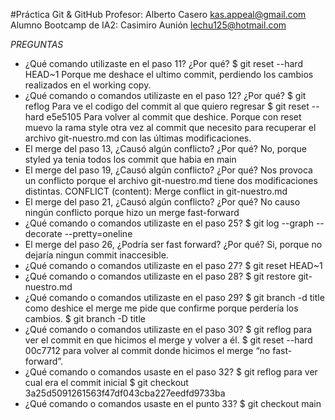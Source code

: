 #Práctica Git & GitHub
Profesor:
Alberto Casero
kas.appeal@gmail.com
Alumno Bootcamp de IA2:
Casimiro Aunión
lechu125@hotmail.com

*PREGUNTAS*

- ¿Qué comando utilizaste en el paso 11? ¿Por qué?
	$ git reset --hard HEAD~1
	Porque me deshace el ultimo commit, perdiendo los 
	cambios realizados en el working copy.
- ¿Qué comando o comandos utilizaste en el paso 12? ¿Por qué?
	$ git reflog
	Para ve el codigo del commit al que quiero regresar	
	$ git reset --hard e5e5105
	Para volver al commit que deshice.
	Porque con reset muevo la rama style otra vez al commit
	que necesito para recuperar el archivo git-nuestro.md
	con las últimas modificaciones.
- El merge del paso 13, ¿Causó algún conflicto? ¿Por qué?
	No, porque styled ya tenia todos los commit que
	habia en main
- El merge del paso 19, ¿Causó algún conflicto? ¿Por qué?
	Nos provoca un conflicto porque el archivo git-nuestro.md
	tiene dos modificaciones distintas.
	CONFLICT (content): Merge conflict in git-nuestro.md
- El merge del paso 21, ¿Causó algún conflicto? ¿Por qué?
	No causo ningún conflicto porque hizo un merge fast-forward
- ¿Qué comando o comandos utilizaste en el paso 25?
	$ git log --graph --decorate --pretty=oneline
- El merge del paso 26, ¿Podría ser fast forward? ¿Por qué?
	Si, porque no dejaría ningun commit inaccesible.
- ¿Qué comando o comandos utilizaste en el paso 27?
	$ git reset HEAD~1
- ¿Qué comando o comandos utilizaste en el paso 28?
	$ git restore git-nuestro.md
- ¿Qué comando o comandos utilizaste en el paso 29?
	$ git branch -d title como deshice el merge
	me pide que confirme porque perdería los cambios.
	$ git branch -D title
- ¿Qué comando o comandos utilizaste en el paso 30?
	$ git reflog para ver el commit en que hicimos el merge y
	volver a él.
	$ git reset --hard 00c7712 para volver al commit donde
	hicimos el merge  “no fast-forward”.
- ¿Qué comando o comandos usaste en el paso 32?
	$ git reflog para ver cual era el commit inicial
	$ git checkout 3a25d5091261563f47df043cba227eedfd9733ba
- ¿Qué comando o comandos usaste en el punto 33?
	$ git checkout main